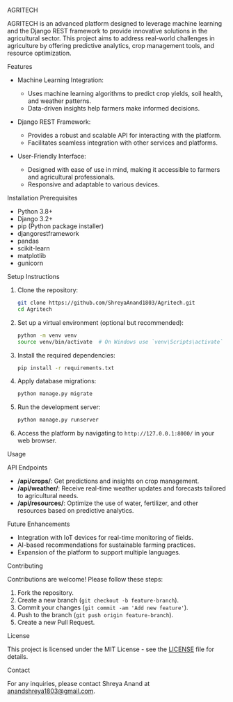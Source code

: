 

 AGRITECH

AGRITECH is an advanced platform designed to leverage machine learning and the Django REST framework to provide innovative solutions in the agricultural sector. This project aims to address real-world challenges in agriculture by offering predictive analytics, crop management tools, and resource optimization.

Features

- Machine Learning Integration: 
  - Uses machine learning algorithms to predict crop yields, soil health, and weather patterns.
  - Data-driven insights help farmers make informed decisions.
  
- Django REST Framework:
  - Provides a robust and scalable API for interacting with the platform.
  - Facilitates seamless integration with other services and platforms.

- User-Friendly Interface:
  - Designed with ease of use in mind, making it accessible to farmers and agricultural professionals.
  - Responsive and adaptable to various devices.

Installation
Prerequisites

- Python 3.8+
- Django 3.2+
- pip (Python package installer)
- djangorestframework
- pandas
- scikit-learn
- matplotlib
- gunicorn

 Setup Instructions

1. Clone the repository:

   ```bash
   git clone https://github.com/ShreyaAnand1803/Agritech.git
   cd Agritech
   ```

2. Set up a virtual environment (optional but recommended):

   ```bash
   python -m venv venv
   source venv/bin/activate  # On Windows use `venv\Scripts\activate`
   ```

3. Install the required dependencies:

   ```bash
   pip install -r requirements.txt
   ```

4. Apply database migrations:

   ```bash
   python manage.py migrate
   ```

5. Run the development server:

   ```bash
   python manage.py runserver
   ```

6. Access the platform by navigating to `http://127.0.0.1:8000/` in your web browser.

 Usage

 API Endpoints

- **/api/crops/**: Get predictions and insights on crop management.
- **/api/weather/**: Receive real-time weather updates and forecasts tailored to agricultural needs.
- **/api/resources/**: Optimize the use of water, fertilizer, and other resources based on predictive analytics.

Future Enhancements

- Integration with IoT devices for real-time monitoring of fields.
- AI-based recommendations for sustainable farming practices.
- Expansion of the platform to support multiple languages.

 Contributing

Contributions are welcome! Please follow these steps:

1. Fork the repository.
2. Create a new branch (`git checkout -b feature-branch`).
3. Commit your changes (`git commit -am 'Add new feature'`).
4. Push to the branch (`git push origin feature-branch`).
5. Create a new Pull Request.

License

This project is licensed under the MIT License - see the [LICENSE](LICENSE) file for details.

 Contact

For any inquiries, please contact Shreya Anand at anandshreya1803@gmail.com.

